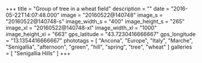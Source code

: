 +++
title = "Group of tree in a wheat field"
description = ""
date = "2016-05-22T14:07:48.000"
image = "20160522@140748"
image_s = "20160522@140748-s"
image_width_s = "400"
image_height_s = "265"
image_xl = "20160522@140748-xl"
image_width_xl = "1000"
image_height_xl = "663"
gps_latitude = "43.7230416666667"
gps_longitude = "13.1354416666667"
phototags = [ "Ancona", "Europe", "Italy", "Marche", "Senigallia", "afternoon", "green", "hill", "spring", "tree", "wheat" ]
galleries = [ "Senigallia Hills" ]
+++
